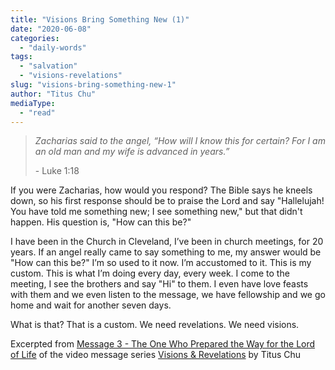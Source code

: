 ```yaml
---
title: "Visions Bring Something New (1)"
date: "2020-06-08"
categories: 
  - "daily-words"
tags: 
  - "salvation"
  - "visions-revelations"
slug: "visions-bring-something-new-1"
author: "Titus Chu"
mediaType: 
  - "read"
---
```


> _Zacharias said to the angel, “How will I know this _for certain_? For I am an old man and my wife is advanced in years.”_
> 
> \- Luke 1:18

If you were Zacharias, how would you respond? The Bible says he kneels down, so his first response should be to praise the Lord and say "Hallelujah! You have told me something new; I see something new," but that didn't happen. His question is, "How can this be?"

I have been in the Church in Cleveland, I’ve been in church meetings, for 20 years. If an angel really came to say something to me, my answer would be "How can this be?" I’m so used to it now. I’m accustomed to it. This is my custom. This is what I’m doing every day, every week. I come to the meeting, I see the brothers and say "Hi" to them. I even have love feasts with them and we even listen to the message, we have fellowship and we go home and wait for another seven days.

What is that? That is a custom. We need revelations. We need visions.

Excerpted from [Message 3 - The One Who Prepared the Way for the Lord of Life](https://youtu.be/UryQj7LsY8U?t=181) of the video message series [Visions & Revelations](http://english.thechurchincleveland.org/virtual-lords-day.html) by Titus Chu
